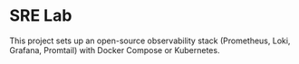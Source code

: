 # SRE Lab  
This project sets up an open-source observability stack (Prometheus, Loki, Grafana, Promtail) with Docker Compose or Kubernetes.
